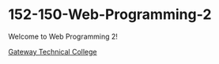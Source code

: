 # 152-150-Web-Programming-2
Welcome to Web Programming 2!

[Gateway Technical College](http://gtc.edu)
